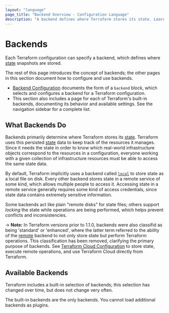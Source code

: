 ```yaml
---
layout: "language"
page_title: "Backend Overview - Configuration Language"
description: "A backend defines where Terraform stores its state. Learn about how backends work."
---
```


# Backends

Each Terraform configuration can specify a backend, which defines where
[state](/docs/language/state/index.html) snapshots are stored.

The rest of this page introduces the concept of backends; the other pages in
this section document how to configure and use backends.

- [Backend Configuration](/docs/language/settings/backends/configuration.html) documents the form
  of a `backend` block, which selects and configures a backend for a
  Terraform configuration.
- This section also includes a page for each of Terraform's built-in backends,
  documenting its behavior and available settings. See the navigation sidebar
  for a complete list.

## What Backends Do

Backends primarily determine where Terraform stores its [state](/docs/language/state/index.html).
Terraform uses this persisted [state](/docs/language/state/index.html) data to keep track of the
resources it manages. Since it needs the state in order to know which real-world infrastructure
objects correspond to the resources in a configuration, everyone working with a given collection of
infrastructure resources must be able to access the same state data.

By default, Terraform implicitly uses a backend called
[`local`](/docs/language/settings/backends/local.html) to store state as a local file on disk.
Every other backend stores state in a remote service of some kind, which allows multiple people to
access it. Accessing state in a remote service generally requires some kind of access credentials,
since state data contains extremely sensitive information.

Some backends act like plain "remote disks" for state files; others support
_locking_ the state while operations are being performed, which helps prevent
conflicts and inconsistencies.

-> **Note:** In Terraform versions prior to 1.1.0, backends were also classifid as being 'standard'
or 'enhanced', where the latter term referred to the ability of the
[remote](/docs/language/settings/sbackends/remote.html) backend to not only store state but perform
Terraform operations. This classification has been removed, clarifying the primary purpose of
backends. See [Terraform Cloud Configuration](/docs/language/settings/configuring-terraform-cloud) to
store state, execute remote operations, and use Terraform Cloud directly from Terraform.

## Available Backends

Terraform includes a built-in selection of backends; this selection has changed
over time, but does not change very often.

The built-in backends are the only backends. You cannot load additional backends
as plugins.


